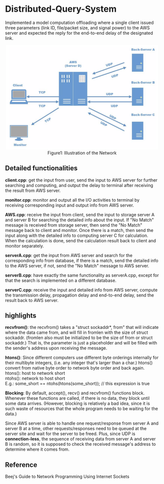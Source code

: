# Distributed-Query-System
Implemented a model computation offloading where a single client issued three parameters (link ID, file/packet size, and signal power) to the AWS server and expected the reply for the end-to-end delay of the designated link.  
<div align=center><img src="https://github.com/qwegssg/Distributed-Query-System/blob/master/network_illustration.png" alt="Network Illustration" width="500"/></div>  
<div align="center">Figure1:  Illustration of the Network</div>
  
## Detailed functionalities  
<b>client.cpp</b>: get the input from user, send the input to AWS server for further searching and computing, and output the delay to terminal after receiving the result from AWS server. 

<b>monitor.cpp</b>: monitor and output all the I/O activities to terminal by receiving corresponding input and output info from AWS server.

<strong>AWS.cpp</strong>: receive the input from client, send the input to storage server A and server B for searching the detailed info about the input. If "No Match" message is received from storage server, then send the "No Match" message back to client and monitor. Once there is a match, then send the input along with the detailed info to computing server C for calculation. When the calculation is done, send the calculation result back to client and monitor separately.

<b>serverA.cpp</b>: get the input from AWS server and search for the corresponding info from database, if there is a match, send the detailed info to the AWS server, if not, send the "No Match" message to AWS server.

<b>serverB.cpp</b>: have exactly the same functionality as serverA.cpp, except for that the search is implemented on a different database.

<b>serverC.cpp</b>: receive the input and detailed info from AWS server, compute the transmission delay, propagation delay and end-to-end delay, send the result back to AWS server.  
  
## highlights  
<b>recvfrom()</b>: the recvfrom() takes a "struct sockaddr*, from" that will indicate where the data came from, and will fill in fromlen with the size of struct sockaddr. (fromlen also must be initialized to be the size of from or struct sockaddr.)
That is, the parameter is just a placeholder and will be filled with the sender's address upon receiving the message. 

<b>htons()</b>: Since different computers use different byte orderings internally for their multibyte integers, (i.e. any integer that's larger than a char.) htons() convert from native byte order to network byte order and back again.  
htons(): host to network short  
ntohs(): network to host short  
E.g.:
some_short == ntohs(htons(some_short)); // this expression is true  
  
<strong>Blocking</strong>: By default, accept(), recv() and recvfrom() functions block. Whenever these functions are called, if there is no data, they block until some data arrives. (However, blocking is relatively a bad idea, since it is such waste of resources that the whole program needs to be waiting for the data.)

Since AWS server is able to handle one request/response from server A and server B at a time, other requests/responses need to be queued at the server site and wait for the server to be freed. Plus, since UDP is <strong>connection-less</strong>, the sequence of receiving data from server A and server B is random, so it is supposed to check the received message's address to determine where it comes from.
  
## Reference  
Beej's Guide to Network Programming Using Internet Sockets  
